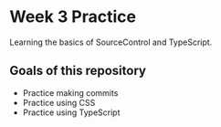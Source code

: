 # Week 3 Practice 
Learning the basics of SourceControl and TypeScript.

## Goals of this repository
- Practice making commits
- Practice using CSS
- Practice using TypeScript

